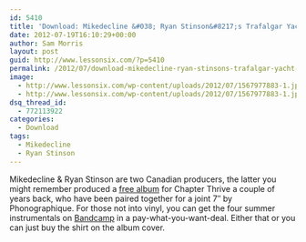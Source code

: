 ```yaml
---
id: 5410
title: 'Download: Mikedecline &#038; Ryan Stinson&#8217;s Trafalgar Yacht Club'
date: 2012-07-19T16:10:29+00:00
author: Sam Morris
layout: post
guid: http://www.lessonsix.com/?p=5410
permalink: /2012/07/download-mikedecline-ryan-stinsons-trafalgar-yacht-club/
image:
  - http://www.lessonsix.com/wp-content/uploads/2012/07/1567977883-1.jpeg
  - http://www.lessonsix.com/wp-content/uploads/2012/07/1567977883-1.jpeg
dsq_thread_id:
  - 772113922
categories:
  - Download
tags:
  - Mikedecline
  - Ryan Stinson
---
```

Mikedecline & Ryan Stinson are two Canadian producers, the latter you might remember produced a [free album](http://www.lessonsix.com/2010/09/by-my-side-by-chapter-thrive-ryan-stinson/) for Chapter Thrive a couple of years back, who have been paired together for a joint 7&#8243; by Phonographique. For those not into vinyl, you can get the four summer instrumentals on [Bandcamp](http://music.phonographique.com/album/trafalgar-yacht-club) in a pay-what-you-want-deal. Either that or you can just buy the shirt on the album cover.